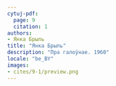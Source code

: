 ```yaml
---
cytuj-pdf:
  page: 9
  citation: 1
authors:
- Янка Брыль
title: "Янка Брыль"
description: "Пра галоўнае. 1960"
locale: "be_BY"
images:
- cites/9-1/preview.png
---
```

